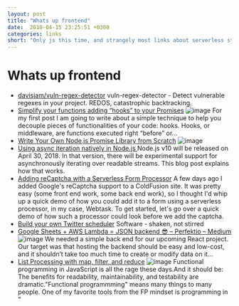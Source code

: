 ```yaml
---
layout: post
title: "Whats up frontend"
date:  2018-04-15 23:25:51 +0300
categories: links
short: "Only js this time, and strangely most links about serverless stuff"
---
```



# Whats up frontend

- [davisjam/vuln-regex-detector](https://github.com/davisjam/vuln-regex-detector) 
vuln-regex-detector - Detect vulnerable regexes in your project. REDOS, catastrophic backtracking.
- [Simplify your functions adding “hooks” to your Promises](https://medium.com/@sebelga/simplify-your-code-adding-hooks-to-your-promises-9e1483662dfa) 
![image](https://cdn-images-1.medium.com/max/1200/0*01JKp6E2vDHS1JZu.)
For my first post I am going to write about a simple technique to help you decouple pieces of functionalities of your code: hooks. Hooks, or middleware, are functions executed right “before” or…
- [Write Your Own Node.js Promise Library from Scratch](http://thecodebarbarian.com/write-your-own-node-js-promise-library-from-scratch.html) 
![image](https://i.imgur.com/dPaWp33.jpg)
- [Using async iteration natively in Node.js ](http://2ality.com/2018/04/async-iter-nodejs.html) 
 Node.js v10 will be released on April 30, 2018. In that version, there will be experimental support for asynchronously iterating over readable streams. This blog post explains how that works.
- [Adding reCaptcha with a Serverless Form Processor](https://www.raymondcamden.com/2018/04/06/adding-recaptcha-with-a-serverless-form-processor/) 
 A few days ago I added Google's reCaptcha support to a ColdFusion site. It was pretty easy (some front end work, some back end work), so I thought I'd whip up a quick demo of how you could add it to a form using a serverless processor, in my case, Webtask. To get started, let's go over a quick demo of how such a processor could look before we add the captcha.
- [Build your own Twitter scheduler](https://tomasz.janczuk.org/2018/04/build-your-own-twitter-scheduler.html)
 Software - shaken, not stirred
- [Google Sheets + AWS Lambda = JSON backend 😎 – Perfektio – Medium](https://medium.com/perfektio/google-sheets-aws-lambda-json-backend-d5e67ab4f660) 
![image](https://cdn-images-1.medium.com/max/1200/1*Y4YjX3tCh0YhnbHkkALxpA.png)
We needed a simple back end for our upcoming React project. Our target was that hosting the backend should be easy and low-cost, and it shouldn’t take too much time to create or modify data on it…
- [List Processing with map, filter, and reduce](https://scotch.io/tutorials/list-processing-with-map-filter-and-reduce) 
![image](https://cdn.scotch.io/38945/zXLJsYu0Tza3d2Y7ufS9_List%20Processing%20with%20map%20filter%20and%20reduce.png.jpg)
Functional programming in JavaScript is all the rage these days.And it should be: The benefits for readability, maintainability, and testability are dramatic.\"Functional programmming\" means many things to many people. One of my favorite tools from the FP mindset is programming in "
